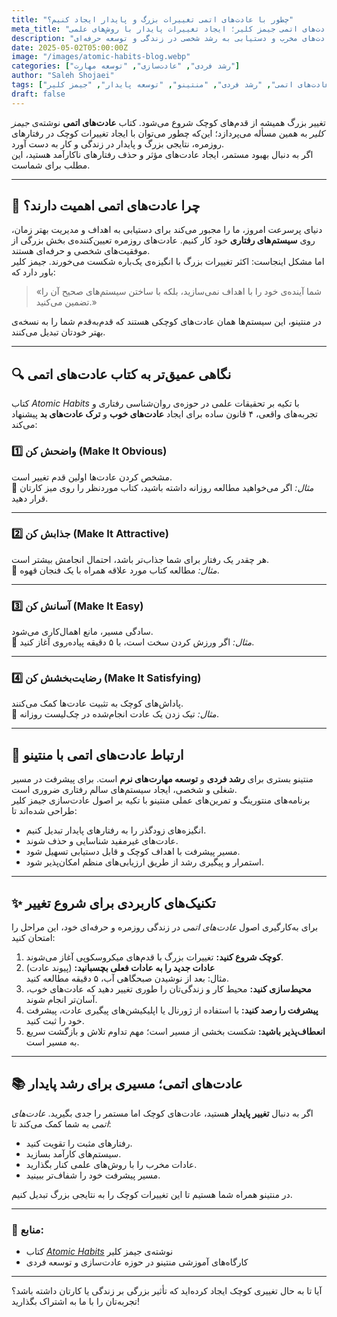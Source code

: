 ```yaml
---
title: "چطور با عادت‌های اتمی تغییرات بزرگ و پایدار ایجاد کنیم؟"
meta_title: "عادت‌های اتمی جیمز کلیر؛ ایجاد تغییرات پایدار با روش‌های علمی"
description: "بررسی کتاب «عادت‌های اتمی» اثر جیمز کلیر و نحوه‌ی به‌کارگیری اصول آن برای ایجاد عادت‌های مثبت، ترک عادت‌های مخرب و دستیابی به رشد شخصی در زندگی و توسعه حرفه‌ای."
date: 2025-05-02T05:00:00Z
image: "/images/atomic-habits-blog.webp"
categories: ["رشد فردی", "عادت‌سازی", "توسعه مهارت"]
author: "Saleh Shojaei"
tags: ["عادت‌های اتمی", "رشد فردی", "منتینو", "توسعه پایدار", "جیمز کلیر"]
draft: false
---
```


تغییر بزرگ همیشه از قدم‌های کوچک شروع می‌شود. کتاب **عادت‌های اتمی** نوشته‌ی *جیمز کلیر* به همین مسأله می‌پردازد؛ این‌که چطور می‌توان با ایجاد تغییرات کوچک در رفتارهای روزمره، نتایجی بزرگ و پایدار در زندگی و کار به دست آورد.  
اگر به دنبال بهبود مستمر، ایجاد عادت‌های مؤثر و حذف رفتارهای ناکارآمد هستید، این مطلب برای شماست.

---

## 📌 چرا عادت‌های اتمی اهمیت دارند؟

دنیای پرسرعت امروز، ما را مجبور می‌کند برای دستیابی به اهداف و مدیریت بهتر زمان، روی **سیستم‌های رفتاری** خود کار کنیم. عادت‌های روزمره تعیین‌کننده‌ی بخش بزرگی از موفقیت‌های شخصی و حرفه‌ای هستند.  
اما مشکل اینجاست: اکثر تغییرات بزرگ با انگیزه‌ی یک‌باره شکست می‌خورند. جیمز کلیر باور دارد که:

> «شما آینده‌ی خود را با اهداف نمی‌سازید، بلکه با ساختن سیستم‌های صحیح آن را تضمین می‌کنید.»

در منتینو، این سیستم‌ها همان عادت‌های کوچکی هستند که قدم‌به‌قدم شما را به نسخه‌ی بهتر خودتان تبدیل می‌کنند.

---

## 🔍 نگاهی عمیق‌تر به کتاب عادت‌های اتمی

کتاب *Atomic Habits* با تکیه بر تحقیقات علمی در حوزه‌ی روان‌شناسی رفتاری و تجربه‌های واقعی، ۴ قانون ساده برای ایجاد **عادت‌های خوب** و **ترک عادت‌های بد** پیشنهاد می‌کند:

### 1️⃣ واضحش کن (Make It Obvious)
مشخص کردن عادت‌ها اولین قدم تغییر است.  
📝 *مثال:* اگر می‌خواهید مطالعه روزانه داشته باشید، کتاب موردنظر را روی میز کارتان قرار دهید.

---

### 2️⃣ جذابش کن (Make It Attractive)
هر چقدر یک رفتار برای شما جذاب‌تر باشد، احتمال انجامش بیشتر است.  
📝 *مثال:* مطالعه کتاب مورد علاقه همراه با یک فنجان قهوه.

---

### 3️⃣ آسانش کن (Make It Easy)
سادگی مسیر، مانع اهمال‌کاری می‌شود.  
📝 *مثال:* اگر ورزش کردن سخت است، با ۵ دقیقه پیاده‌روی آغاز کنید.

---

### 4️⃣ رضایت‌بخشش کن (Make It Satisfying)
پاداش‌های کوچک به تثبیت عادت‌ها کمک می‌کنند.  
📝 *مثال:* تیک زدن یک عادت انجام‌شده در چک‌لیست روزانه.

---

## 🎯 ارتباط عادت‌های اتمی با منتینو

منتینو بستری برای **رشد فردی** و **توسعه مهارت‌های نرم** است. برای پیشرفت در مسیر شغلی و شخصی، ایجاد سیستم‌های سالم رفتاری ضروری است.  
برنامه‌های منتورینگ و تمرین‌های عملی منتینو با تکیه بر اصول عادت‌سازی جیمز کلیر طراحی شده‌اند تا:

- انگیزه‌های زودگذر را به رفتارهای پایدار تبدیل کنیم.
- عادت‌های غیرمفید شناسایی و حذف شوند.
- مسیر پیشرفت با اهداف کوچک و قابل دستیابی تسهیل شود.
- استمرار و پیگیری رشد از طریق ارزیابی‌های منظم امکان‌پذیر شود.

---

## ✨ تکنیک‌های کاربردی برای شروع تغییر

برای به‌کارگیری اصول *عادت‌های اتمی* در زندگی روزمره و حرفه‌ای خود، این مراحل را امتحان کنید:

1. **کوچک شروع کنید:** تغییرات بزرگ با قدم‌های میکروسکوپی آغاز می‌شوند.
2. **عادات جدید را به عادات فعلی بچسبانید:** (پیوند عادت)  
   مثال: بعد از نوشیدن صبحگاهی آب، ۵ دقیقه مطالعه کنید.
3. **محیط‌سازی کنید:** محیط کار و زندگی‌تان را طوری تغییر دهید که عادت‌های خوب، آسان‌تر انجام شوند.
4. **پیشرفت را رصد کنید:** با استفاده از ژورنال یا اپلیکیشن‌های پیگیری عادت، پیشرفت خود را ثبت کنید.
5. **انعطاف‌پذیر باشید:** شکست بخشی از مسیر است؛ مهم تداوم تلاش و بازگشت سریع به مسیر است.

---

## 📚 عادت‌های اتمی؛ مسیری برای رشد پایدار

اگر به دنبال **تغییر پایدار** هستید، عادت‌های کوچک اما مستمر را جدی بگیرید. *عادت‌های اتمی* به شما کمک می‌کند تا:

- رفتارهای مثبت را تقویت کنید.
- سیستم‌های کارآمد بسازید.
- عادات مخرب را با روش‌های علمی کنار بگذارید.
- مسیر پیشرفت خود را شفاف‌تر ببینید.

در منتینو همراه شما هستیم تا این تغییرات کوچک را به نتایجی بزرگ تبدیل کنیم.

---

### 🔖 منابع:
- کتاب [*Atomic Habits*](https://jamesclear.com/atomic-habits) نوشته‌ی جیمز کلیر
- کارگاه‌های آموزشی منتینو در حوزه عادت‌سازی و توسعه فردی

---

آیا تا به حال تغییری کوچک ایجاد کرده‌اید که تأثیر بزرگی بر زندگی یا کارتان داشته باشد؟ تجربه‌تان را با ما به اشتراک بگذارید!
